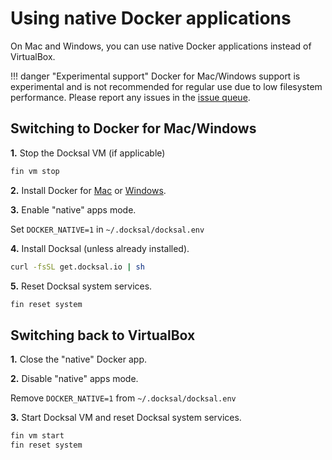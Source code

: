 # Using native Docker applications

On Mac and Windows, you can use native Docker applications instead of VirtualBox.

!!! danger "Experimental support"
    Docker for Mac/Windows support is experimental and is not recommended for regular use due to low filesystem performance.
    Please report any issues in the [issue queue](https://github.com/docksal/docksal/issues).


## Switching to Docker for Mac/Windows

**1.** Stop the Docksal VM (if applicable)

```bash
fin vm stop
```

**2.** Install Docker for [Mac](https://docs.docker.com/docker-for-mac) or [Windows](https://docs.docker.com/docker-for-windows).

**3.** Enable "native" apps mode.

Set `DOCKER_NATIVE=1` in `~/.docksal/docksal.env`

**4.** Install Docksal (unless already installed).

```bash
curl -fsSL get.docksal.io | sh
```

**5.** Reset Docksal system services.

```bash
fin reset system
```

## Switching back to VirtualBox

**1.** Close the "native" Docker app.

**2.** Disable "native" apps mode.

Remove `DOCKER_NATIVE=1` from `~/.docksal/docksal.env` 

**3.** Start Docksal VM and reset Docksal system services.

```bash
fin vm start
fin reset system
```

